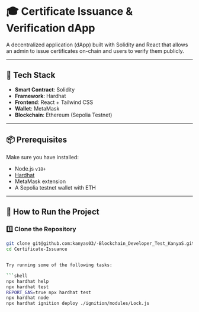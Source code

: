 # 🎓 Certificate Issuance & Verification dApp

A decentralized application (dApp) built with Solidity and React that allows an admin to issue certificates on-chain and users to verify them publicly.

---

## 🔧 Tech Stack

- **Smart Contract**: Solidity
- **Framework**: Hardhat
- **Frontend**: React + Tailwind CSS
- **Wallet**: MetaMask
- **Blockchain**: Ethereum (Sepolia Testnet)

---

## 📦 Prerequisites

Make sure you have installed:

- Node.js `v18+`
- [Hardhat](https://hardhat.org/)
- MetaMask extension
- A Sepolia testnet wallet with ETH

---

## 🚀 How to Run the Project

### 1️⃣ Clone the Repository

```bash
git clone git@github.com:kanyas03/-Blockchain_Developer_Test_KanyaS.git
cd Certificate-Issuance


Try running some of the following tasks:

```shell
npx hardhat help
npx hardhat test
REPORT_GAS=true npx hardhat test
npx hardhat node
npx hardhat ignition deploy ./ignition/modules/Lock.js
```
